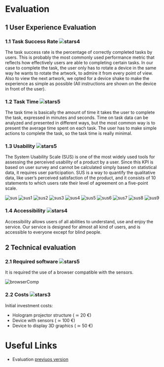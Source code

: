 # Evaluation

## 1 User Experience Evaluation

### 1.1 Task Success Rate ![stars4](/images/stars4.jpg)

The task success rate is the percentage of correctly completed tasks by users. This is probably the most commonly used performance metric that reflects how effectively users are able to completing certain tasks. In our case to complete the task, the user only has to rotate a device in the same way he wants to rotate the artwork, to admire it from every point of view. Also to view the next artwork, we opted for a device shake to make the experience as simple as possible (All instructions are shown on the device in front of the user).

### 1.2 Task Time ![stars5](/images/stars5.jpg)


The task time is basically the amount of time it takes the user to complete the task, expressed in minutes and seconds. Time on task data can be analyzed and presented in different ways, but the most common way is to present the average time spent on each task. The user has to make simple actions to complete the task, so the task time is really minimal.

### 1.3 Usability ![stars5](/images/stars5.jpg)

The System Usability Scale (SUS) is one of the most widely used tools for assessing the perceived usability of a product by a user. Since this KPI is based on user survey and cannot be calculated simply based on statistical data, it requires user participation. SUS is a way to quantify the qualitative data, like user’s perceived satisfaction of the product, and it consists of 10 statements to which users rate their level of agreement on a five-point scale.

![sus](/images/SUS.png)
![sus1](/images/SUS1.png)
![sus2](/images/SUS2.png)
![sus3](/images/SUS3.png)
![sus4](/images/SUS4.png)
![sus5](/images/SUS5.png)
![sus6](/images/SUS6.png)
![sus7](/images/SUS7.png)
![sus8](/images/SUS8.png)
![sus9](/images/SUS9.png)


### 1.4 Accessibility ![stars4](/images/stars4.jpg)


Accessibility allows users of all abilities to understand, use and enjoy the service. Our service is designed for almost all kind of users, and is accessible to everyone except for blind people.


## 2 Technical evaluation

### 2.1 Required software ![stars5](/images/stars5.jpg)

It is required the use of a browser compatible with the sensors.

![browserComp](/images/BrowserCompatibility.png)


### 2.2 Costs ![stars3](/images/stars3.jpg)

Initial investment costs:
- Hologram projector structure ( ≃ 20 €)
- Device with sensors  ( ≃  100 €)
- Device to display 3D graphics ( ≃ 50 €)


# Useful Links

- Evaluation [previuos version](https://github.com/alessandromigliore/InteractiveClassicalArt/blob/master/First%20delivery/Evaluation.md)
